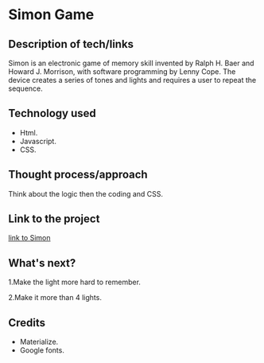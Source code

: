 # Simon Game

## Description of tech/links

Simon is an electronic game of memory skill invented by Ralph H. Baer and Howard J. Morrison, with software programming by Lenny Cope. The device creates a series of tones and lights and requires a user to repeat the sequence.

## Technology used

- Html.
- Javascript.
- CSS.

## Thought process/approach

Think about the logic then the coding and CSS.

## Link to the project

[link to Simon](https://njoda.github.io/Simon_Game/)


## What's next?

1.Make the light more hard to remember.

2.Make it more than 4 lights.



## Credits
- Materialize.
- Google fonts.




